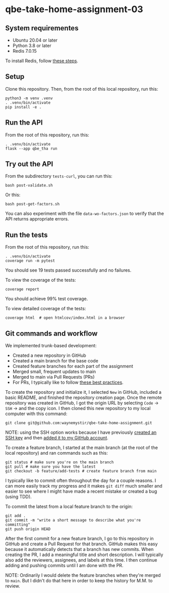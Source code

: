 # qbe-take-home-assignment-03

## System requirementes

- Ubuntu 20.04 or later
- Python 3.8 or later
- Redis 7.0.15

To install Redis, follow [these steps](INSTALL_REDIS.md).

## Setup
Clone this repository. Then, from the root of this local repository, run this:
```
python3 -m venv .venv
. .venv/bin/activate
pip install -e .
```

## Run the API
From the root of this repository, run this:
```
. .venv/bin/activate
flask --app qbe_tha run
```

## Try out the API
From the subdirectory `tests-curl`, you can run this:
```
bash post-validate.sh
```
Or this:
```
bash post-get-factors.sh
```
You can also experiment with the file `data-wo-factors.json` to verify that the API returns appropriate errors.


## Run the tests
From the root of this repository, run this:
```
. .venv/bin/activate
coverage run -m pytest
```
You should see 19 tests passed successfully and no failures.

To view the coverage of the tests:
```
coverage report
```
You should achieve 99% test coverage.

To view detailed coverage of the tests:
```
coverage html  # open htmlcov/index.html in a browser
```


## Git commands and workflow

We implemented trunk-based development:
- Created a new repository in GitHub
- Created a main branch for the base code
- Created feature branches for each part of the assignment
- Merged small, frequent updates to main
- Merged to main via Pull Requests (PRs)
- For PRs, I typically like to follow [these best practices](https://docs.github.com/en/pull-requests/collaborating-with-pull-requests/getting-started/best-practices-for-pull-requests).

To create the repository and initialize it, I selected `New` in GitHub, included a basic README, and finished the repository creation page. Once the remote repository was created in GitHub, I got the origin URL by selecting `Code` -> `SSH` -> and the copy icon. I then cloned this new repository to my local computer with this command:
```
git clone git@github.com:waynemystir/qbe-take-home-assignment.git
```
NOTE: using the SSH option works because I have previously [created an SSH key](https://docs.github.com/en/authentication/connecting-to-github-with-ssh/generating-a-new-ssh-key-and-adding-it-to-the-ssh-agent) and then [added it to my GitHub account](https://docs.github.com/en/authentication/connecting-to-github-with-ssh/adding-a-new-ssh-key-to-your-github-account).

To create a feature branch, I started at the main branch (at the root of the local repository) and ran commands such as this:
```
git status # make sure you're on the main branch
git pull # make sure you have the latest
git checkout -b feature/add-tests # create feature branch from main
```

I typically like to commit often throughout the day for a couple reasons. I can more easily track my progress and it makes `git diff` much smaller and easier to see where I might have made a recent mistake or created a bug (using TDD).

To commit the latest from a local feature branch to the origin:
```
git add .
git commit -m "write a short message to describe what you're committing"
git push origin HEAD
```

After the first commit for a new feature branch, I go to this repository in GitHub and create a Pull Request for that branch. GitHub makes this easy because it automatically detects that a branch has new commits. When creating the PR, I add a meaningful title and short description. I will typically also add the reviewers, assignees, and labels at this time. I then continue adding and pushing commits until I am done with the PR.

NOTE: Ordinarily I would delete the feature branches when they're merged to `main`. But I didn't do that here in order to keep the history for M.M. to review.
